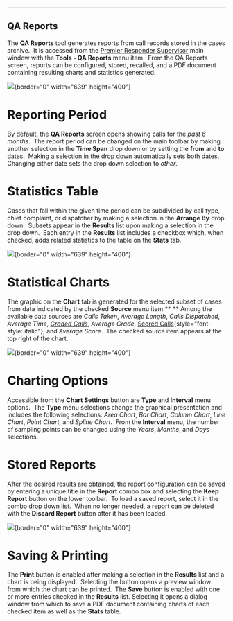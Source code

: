   ----------------
  **QA Reports**
  ----------------

The **QA Reports** tool generates reports from call records stored in
the cases archive.  It is accessed from the [Premier Responder
Supervisor](911Adviser%20Supervisor.htm) main window with the **Tools -
QA Reports** menu item.  From the QA Reports screen, reports can be
configured, stored, recalled, and a PDF document containing resulting
charts and statistics generated.

![](QA%20Reports_files/image001.png){border="0" width="639"
height="400"}

# Reporting Period

By default, the **QA Reports** screen opens showing calls for the *past
6 months*.  The report period can be changed on the main toolbar by
making another selection in the **Time Span** drop down or by setting
the **from** and **to** dates.  Making a selection in the drop down
automatically sets both dates.  Changing either date sets the drop down
selection to *other*.

# Statistics Table

Cases that fall within the given time period can be subdivided by call
type, chief complaint, or dispatcher by making a selection in the
**Arrange By** drop down.  Subsets appear in the **Results** list upon
making a selection in the drop down.  Each entry in the **Results** list
includes a checkbox which, when checked, adds related statistics to the
table on the **Stats** tab.

![](QA%20Reports_files/image002.png){border="0" width="639"
height="400"}

# Statistical Charts

The graphic on the **Chart** tab is generated for the selected subset of
cases from data indicated by the checked **Source** menu item.** **
Among the available data sources are *Calls Taken*, *Average Length*,
*Calls Dispatched*, *Average Time*, *[Graded Calls](Case%20Eval.htm)*,
*Average Grade*, [Scored
Calls](Call%20Scoring%20Settings.htm){style="font-style: italic"}, and
*Average Score*.  The checked source item appears at the top right of
the chart.

![](QA%20Reports_files/image003.png){border="0" width="639"
height="400"}

# Charting Options

Accessible from the **Chart Settings** button are **Type** and
**Interval** menu options.  The **Type** menu selections change the
graphical presentation and includes the following selections: *Area
Chart*, *Bar Chart*, *Column Chart*, *Line Chart*, *Point Chart*, and
*Spline Chart*.  From the **Interval** menu, the number of sampling
points can be changed using the *Years*, *Months*, and *Days*
selections.

# Stored Reports

After the desired results are obtained, the report configuration can be
saved by entering a unique title in the **Report** combo box and
selecting the **Keep Report** button on the lower toolbar.  To load a
saved report, select it in the combo drop down list.  When no longer
needed, a report can be deleted with the **Discard Report** button after
it has been loaded.

![](QA%20Reports_files/image004.png){border="0" width="639"
height="400"}

# Saving & Printing

The **Print** button is enabled after making a selection in the
**Results** list and a chart is being displayed.  Selecting the button
opens a preview window from which the chart can be printed.  The
**Save** button is enabled with one or more entries checked in the
**Results** list. Selecting it opens a dialog window from which to save
a PDF document containing charts of each checked item as well as the
**Stats** table.
